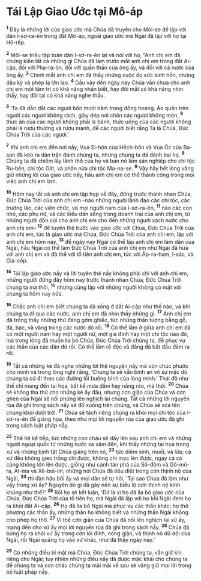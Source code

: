 # Tái Lập Giao Ước tại Mô-áp
<sup><b>1</b></sup> Ðây là những lời của giao ước mà Chúa đã truyền cho Môi-se để lập với dân I-sơ-ra-ên trong đất Mô-áp, ngoài giao ước mà Ngài đã lập với họ tại Hô-rếp.

<sup><b>2</b></sup> Môi-se triệu tập toàn dân I-sơ-ra-ên lại và nói với họ, “Anh chị em đã chứng kiến tất cả những gì Chúa đã làm trước mắt anh chị em trong đất Ai-cập, đối với Pha-ra-ôn, đối với quần thần của ông ấy, và đối với cả nước của ông ấy. <sup><b>3</b></sup> Chính mắt anh chị em đã thấy những cuộc đọ sức kinh hồn, những dấu kỳ và phép lạ lớn lao. <sup><b>4</b></sup> Dầu vậy đến ngày nay Chúa vẫn chưa cho anh chị em một tâm trí có khả năng nhận biết, hay đôi mắt có khả năng nhìn thấy, hay đôi tai có khả năng nghe thấu.

<sup><b>5</b></sup> ‘Ta đã dẫn dắt các ngươi bốn mươi năm trong đồng hoang. Áo quần trên người các ngươi không rách, giày dép nơi chân các ngươi không mòn, <sup><b>6</b></sup> thức ăn của các ngươi không phải là bánh, thức uống của các ngươi không phải là rượu thường và rượu mạnh, để các ngươi biết rằng Ta là Chúa, Ðức Chúa Trời của các ngươi.’

<sup><b>7</b></sup> Khi anh chị em đến nơi nầy, Vua Si-hôn của Hếch-bôn và Vua Óc của Ba-san đã kéo ra dàn trận đánh chúng ta, nhưng chúng ta đã đánh bại họ. <sup><b>8</b></sup> Chúng ta đã chiếm lấy lãnh thổ của họ và ban nó làm sản nghiệp cho chi tộc Ru-bên, chi tộc Gát, và phân nửa chi tộc Ma-na-se. <sup><b>9</b></sup> Vậy hãy hết lòng vâng giữ những lời của giao ước nầy, hầu anh chị em có thể thành công trong mọi việc anh chị em làm.

<sup><b>10</b></sup> Hôm nay tất cả anh chị em tập họp về đây, đứng trước thánh nhan Chúa, Ðức Chúa Trời của anh chị em –nào những người lãnh đạo các chi tộc, các trưởng lão, các viên chức, và mọi người nam của I-sơ-ra-ên, <sup><b>11</b></sup> nào các con nhỏ, các phụ nữ, và các kiều dân sống trong doanh trại của anh chị em, từ những người đốn củi cho anh chị em cho đến những người xách nước cho anh chị em– <sup><b>12</b></sup> để tuyên thệ bước vào giao ước với Chúa, Ðức Chúa Trời của anh chị em, tức là giao ước mà Chúa, Ðức Chúa Trời của anh chị em, lập với anh chị em hôm nay, <sup><b>13</b></sup> để ngày nay Ngài có thể lập anh chị em làm dân của Ngài, hầu Ngài có thể làm Ðức Chúa Trời của anh chị em như Ngài đã hứa với anh chị em và đã thề với tổ tiên anh chị em, tức với Áp-ra-ham, I-sác, và Gia-cốp.

<sup><b>14</b></sup> Tôi lập giao ước nầy và lời tuyên thệ nầy không phải chỉ với anh chị em, những người đứng đây hôm nay trước thánh nhan Chúa, Ðức Chúa Trời chúng ta mà thôi, <sup><b>15</b></sup> nhưng cũng lập với những người không có mặt với chúng ta hôm nay nữa.

<sup><b>16</b></sup> Chắc anh chị em biết chúng ta đã sống ở đất Ai-cập như thế nào, và khi chúng ta đi qua các nước, anh chị em đã nhìn thấy những gì. <sup><b>17</b></sup> Anh chị em đã trông thấy những thứ đáng gớm ghiếc, tức những thần tượng bằng gỗ, đá, bạc, và vàng trong các nước đó rồi. <sup><b>18</b></sup> Có thể lắm ở giữa anh chị em đã có một người nam hay một người nữ, một gia đình hay một chi tộc nào đó, mà trong lòng đã muốn lìa bỏ Chúa, Ðức Chúa Trời chúng ta, để phục vụ các thần của các dân đó rồi. Có thể lắm rễ độc và đắng đã bắt đầu đâm ra rồi.

<sup><b>19</b></sup> Tất cả những kẻ đã nghe những lời thệ nguyện nầy mà còn chúc phước cho mình và trong lòng nghĩ rằng, ‘Chúng ta sẽ vẫn bình an vô sự mặc dù chúng ta cứ đi theo các đường lối bướng bỉnh của lòng mình.’ Thái độ như thế chỉ mang đến tai họa, bất kể mưa dầm hay nắng ráo, mà thôi. <sup><b>20</b></sup> Chúa sẽ không tha thứ cho những kẻ ấy đâu, nhưng cơn giận của Chúa và cơn ghen của Ngài sẽ nổi phừng lên nghịch lại chúng. Tất cả những lời nguyền rủa đã ghi trong sách nầy sẽ đổ xuống trên chúng, và Chúa sẽ xóa tên chúng khỏi dưới trời. <sup><b>21</b></sup> Chúa sẽ tách riêng chúng ra khỏi mọi chi tộc của I-sơ-ra-ên để giáng họa, theo như mọi lời nguyền rủa của giao ước đã ghi trong sách luật pháp nầy.

<sup><b>22</b></sup> Thế hệ kế tiếp, tức những con cháu sẽ dấy lên sau anh chị em và những người ngoại quốc từ những nước xa xăm đến, khi thấy những tai họa trong xứ và những bịnh tật Chúa giáng trên nó, <sup><b>23</b></sup> tức diêm sinh, muối, và lửa; cả xứ đều không gieo trồng chi được, không chi mọc lên được, ngay cả cỏ cũng không lớn lên được, giống như cảnh tàn phá của Sô-đôm và Gô-mô-ra, Át-ma và Xê-boi-im, những nơi Chúa đã tiêu diệt trong cơn thịnh nộ của Ngài, <sup><b>24</b></sup> thì đàn hậu bối ấy và mọi dân sẽ tự hỏi, ‘Tại sao Chúa đã làm như vậy trong xứ ấy? Nguyên do gì đã gây nên sự biểu lộ cơn thịnh nộ kinh khủng như thế?’ <sup><b>25</b></sup> Rồi họ sẽ kết luận, ‘Ðó là vì họ đã lìa bỏ giao ước của Chúa, Ðức Chúa Trời của tổ tiên họ, mà Ngài đã lập với họ khi Ngài đem họ ra khỏi đất Ai-cập. <sup><b>26</b></sup> Họ đã lìa bỏ Ngài mà phục vụ các thần khác; họ thờ phượng các thần ấy, những thần họ không biết và những thần Ngài không cho phép họ thờ. <sup><b>27</b></sup> Vì thế cơn giận của Chúa đã nổi lên nghịch lại xứ ấy, mang đến cho xứ ấy mọi lời nguyền rủa đã ghi trong sách nầy. <sup><b>28</b></sup> Chúa đã bứng họ ra khỏi xứ ấy trong cơn lôi đình, nóng giận, và thịnh nộ dữ dội của Ngài, rồi Ngài quăng họ vào xứ khác, như đã thấy ngày nay.’

<sup><b>29</b></sup> Có những điều bí mật mà Chúa, Ðức Chúa Trời chúng ta, vẫn giữ kín riêng cho Ngài; tuy nhiên những điều nầy đã được mặc khải cho chúng ta để chúng ta và con cháu chúng ta mãi mãi về sau sẽ vâng giữ mọi lời trong bộ luật pháp nầy.